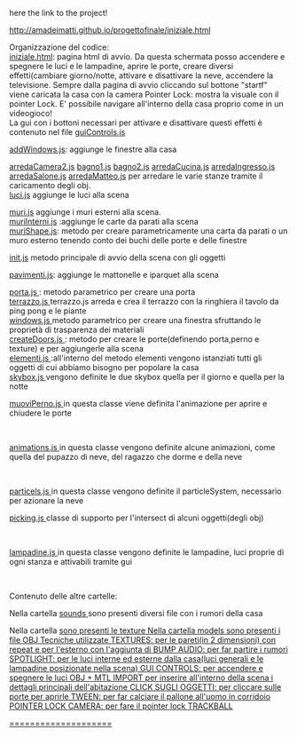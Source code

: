 
here the link to the project!

http://amadeimatti.github.io/progettofinale/iniziale.html





Organizzazione del codice: </br>
<a href="https://github.com/cvdlab-cg/439466/blob/master/September2014/WebContent/iniziale.html">iniziale.html</a>: pagina html di avvio. Da questa schermata posso accendere e spegnere le luci e le lampadine, aprire le porte, creare diversi effetti(cambiare giorno/notte, attivare e disattivare la neve, accendere la televisione.
Sempre dalla pagina di avvio cliccando sul bottone "startf" viene caricata la casa con la camera Pointer Lock: mostra la visuale con il pointer Lock. E' possibile navigare all'interno della casa proprio come in un videogioco! </br>
La gui con i bottoni necessari per attivare e disattivare questi effetti è contenuto nel file
<a href="https://github.com/cvdlab-cg/439466/blob/master/September2014/WebContent/assets/script/guiControls.js">guiControls.js</a> </br>

<a href="https://github.com/cvdlab-cg/439466/blob/master/September2014/WebContent/assets/script/addWindows.js">addWindows.js</a>: aggiunge le finestre alla casa </br>

<a href="https://github.com/cvdlab-cg/439466/blob/master/September2014/WebContent/assets/script/arredaCamera2.js">arredaCamera2.js</a>
<a href="https://github.com/cvdlab-cg/439466/blob/master/September2014/WebContent/assets/script/bagno1.js">bagno1.js</a>
<a href="https://github.com/cvdlab-cg/439466/blob/master/September2014/WebContent/assets/script/bagno2.js">bagno2.js</a>
<a href="https://github.com/cvdlab-cg/439466/blob/master/September2014/WebContent/assets/script/arredaCucina.js">arredaCucina.js</a>
<a href="https://github.com/cvdlab-cg/439466/blob/master/September2014/WebContent/assets/script/arredaIngresso.js">arredaIngresso.js</a>
<a href="https://github.com/cvdlab-cg/439466/blob/master/September2014/WebContent/assets/script/arredaSalone.js">arredaSalone.js</a> 
<a href="https://github.com/cvdlab-cg/439466/blob/master/September2014/WebContent/assets/script/arredaMatteo.js">arredaMatteo.js</a> per arredare le varie stanze tramite il caricamento degli obj. </br>
<a href="https://github.com/cvdlab-cg/439466/blob/master/September2014/WebContent/assets/script/luci.js">luci.js</a> aggiunge le luci alla scena </br>

<a href="https://github.com/cvdlab-cg/439466/blob/master/September2014/WebContent/assets/script/muri.js">muri.js</a>
aggiunge i muri esterni alla scena. </br>
 <a href="https://github.com/cvdlab-cg/439466/blob/master/September2014/WebContent/assets/script/muriInterni.js">muriInterni.js</a> :aggiunge le carte da parati alla scena
</br>
<a href="https://github.com/cvdlab-cg/439466/blob/master/September2014/WebContent/assets/script/muriShape.js">muriShape.js</a>: metodo per creare parametricamente una carta da parati o un muro esterno tenendo conto dei buchi delle porte e delle finestre </br>


<a href="https://github.com/cvdlab-cg/439466/blob/master/September2014/WebContent/assets/script/CopiaNoTelecamera.js">init.js</a> metodo principale di avvio della scena con gli oggetti </br>

<a href="https://github.com/cvdlab-cg/439466/blob/master/September2014/WebContent/assets/script/pavimenti.js">pavimenti.js</a>: aggiunge le mattonelle e iparquet alla scena </br>

<a href="https://github.com/cvdlab-cg/439466/blob/master/September2014/WebContent/assets/script/porta.js">porta.js </a>: metodo parametrico per creare una porta </br>
<a href="https://github.com/cvdlab-cg/439466/blob/master/September2014/WebContent/assets/script/terrazzo.js"> terrazzo.js </a>
terrazzo.js arreda e crea il terrazzo con la ringhiera il tavolo da ping pong e le piante </br>
<a href="https://github.com/cvdlab-cg/439466/blob/master/September2014/WebContent/assets/script/windows.js"> windows.js </a> metodo parametrico per creare una finestra sfruttando le proprietà di trasparenza dei materiali </br>
<a href="https://github.com/cvdlab-cg/439466/blob/master/September2014/WebContent/assets/script/createDoors.js">createDoors.js </a>: metodo per creare le porte(definendo porta,perno e texture) e per aggiungerle alla scena </br>
<a href="https://github.com/cvdlab-cg/439466/blob/master/September2014/WebContent/assets/script/elementi.js"> elementi.js </a>
:all'interno del metodo elementi vengono istanziati tutti gli oggetti di cui abbiamo bisogno per popolare la casa
</br>
<a href="https://github.com/cvdlab-cg/439466/blob/master/September2014/WebContent/assets/script/skybox.js"> skybox.js </a>
vengono definite le due skybox quella per il giorno e quella per la notte 
</br>

<a href="https://github.com/cvdlab-cg/439466/blob/master/September2014/WebContent/assets/script/muoviPerno.js"> muoviPerno.js </a> in questa classe viene definita l'animazione per aprire e chiudere le porte

</br>


<a href="https://github.com/cvdlab-cg/439466/blob/master/September2014/WebContent/assets/script/animations.js"> animations.js </a> in questa classe vengono definite alcune animazioni, come quella del pupazzo di neve, del ragazzo che dorme e della neve

</br>

<a href="https://github.com/cvdlab-cg/439466/blob/master/September2014/WebContent/assets/script/particels.js"> particels.js </a> in questa classe vengono definite il particleSystem, necessario per azionare la neve 
</br>

<a href="https://github.com/cvdlab-cg/439466/blob/master/September2014/WebContent/assets/script/picking.js"> picking.js </a> classe di supporto per l'intersect di alcuni oggetti(degli obj)

</br>

<a href="https://github.com/cvdlab-cg/439466/blob/master/September2014/WebContent/assets/script/lampadine.js"> lampadine.js </a> in questa classe vengono definite le lampadine, luci proprie di ogni stanza e attivabili tramite gui

</br>

Contenuto delle altre cartelle:

Nella cartella <a href="https://github.com/cvdlab-cg/439466/blob/master/September2014/WebContent/assets/sounds"> sounds </a> sono presenti diversi file con i rumori della casa

Nella cartella <a href="https://github.com/cvdlab-cg/439466/blob/master/September2014/WebContent/assets/texture"> sono presenti le texture Nella cartella models sono presenti i file OBJ Tecniche utilizzate TEXTURES: per le pareti(in 2 dimensioni) con repeat e per l'esterno con l'aggiunta di BUMP 
AUDIO: per far partire i rumori
SPOTLIGHT: per le luci interne ed esterne dalla casa(luci generali e le lampadine posizionate nella scena)
GUI CONTROLS: per accendere e spegnere le luci
OBJ + MTL IMPORT per inserire all'interno della scena i dettagli principali dell'abitazione
CLICK SUGLI OGGETTI: per cliccare sulle porte per aprirle
TWEEN: per far calciare il pallone all'uomo in corridoio POINTER LOCK CAMERA: per fare il pointer lock TRACKBALL

====================
